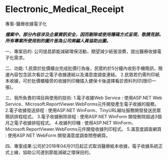 # Electronic_Medical_Receipt
專案-醫療收據電子化

***檔案中，部分內容涉及企業資訊安全，因而刪除或使用隱碼方式呈現，敬請見諒。***
***所有專案所使用到的圖片皆為公司美編人員協助出圖。***

一、專案目的:
公司提昌節能減碳環保活動，期望減少紙張浪費，提出醫療收據電子化需求。

二、功能:
1.民眾於批價櫃台完成批價行為後，民眾約於5分鐘內收到手機簡訊，簡運內容包含該次看診之電子收據連結以及滿意度調查連結。
2.民眾若仍需列印紙本收據，可於批價櫃檯旁的收據列印機插入健保卡後選擇看診資料列印(限印一張)。

三、我所負責的項目與使用的技術:
1.電子收據Web Service : 使用ASP.NET Web Service、Microsoft.ReportViewer.WebForms元件開發產生電子收據的服務。
2.電子收據發送排程 : 使用ASP.NET WinForm、TinyURL縮址服務開發發送民眾簡訊排程程式。
3.電子收據刪除排程 : 使用ASP.NET WinForm 開發刪除超過3個月之電子收據排程程式。
4.收據列印機 : 使用ASP.NET WinForm、Microsoft.ReportViewer.WebForms元件開發收據列印程式。
5.滿意度調查網頁 : 使用ASP.NET WebForm 開發滿意度調查問卷網頁。

四、專案成果:公司於2018年04月01日起正式取消醫療紙本收據，電子收據系統正式上線，協助公司達到節能減碳之環保目的。

